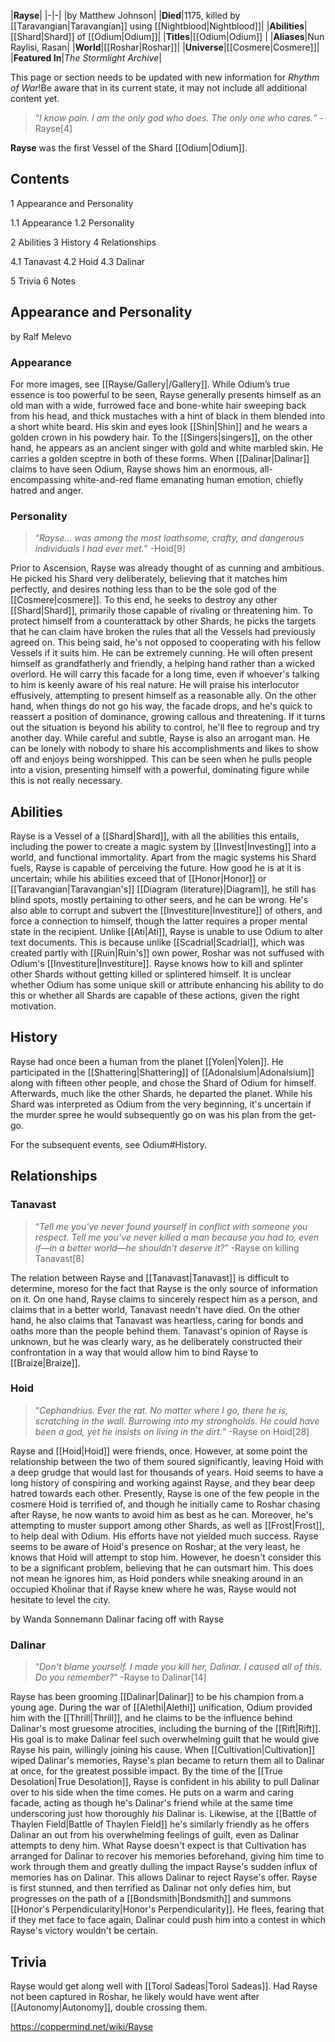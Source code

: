 

|**Rayse**|
|-|-|
|by Matthew Johnson|
|**Died**|1175, killed by [[Taravangian\|Taravangian]] using [[Nightblood\|Nightblood]]|
|**Abilities**|[[Shard\|Shard]] of [[Odium\|Odium]]|
|**Titles**|[[Odium\|Odium]] |
|**Aliases**|Nun Raylisi, Rasan|
|**World**|[[Roshar\|Roshar]]|
|**Universe**|[[Cosmere\|Cosmere]]|
|**Featured In**|*The Stormlight Archive*|

This page or section needs to be updated with new information for *Rhythm of War*!Be aware that in its current state, it may not include all additional content yet.

>“*I know pain. I am the only god who does. The only one who cares.*”
\-Rayse[4]


**Rayse** was the first Vessel of the Shard [[Odium\|Odium]].

## Contents

1 Appearance and Personality

1.1 Appearance
1.2 Personality


2 Abilities
3 History
4 Relationships

4.1 Tanavast
4.2 Hoid
4.3 Dalinar


5 Trivia
6 Notes


## Appearance and Personality
 by  Ralf Melevo 
### Appearance
For more images, see [[Rayse/Gallery\|/Gallery]].
While Odium’s true essence is too powerful to be seen, Rayse generally presents himself as an old man with a wide, furrowed face and bone-white hair sweeping back from his head, and thick mustaches with a hint of black in them blended into a short white beard. His skin and eyes look [[Shin\|Shin]] and he wears a golden crown in his powdery hair. To the [[Singers\|singers]], on the other hand, he appears as an ancient singer with gold and white marbled skin. He carries a golden sceptre in both of these forms.
When [[Dalinar\|Dalinar]] claims to have seen Odium, Rayse shows him an enormous, all-encompassing white-and-red flame emanating human emotion, chiefly hatred and anger.

### Personality
>“*Rayse... was among the most loathsome, crafty, and dangerous individuals I had ever met.*”
\-Hoid[9]


Prior to Ascension, Rayse was already thought of as cunning and ambitious. He picked his Shard very deliberately, believing that it matches him perfectly, and desires nothing less than to be the sole god of the [[Cosmere\|cosmere]]. To this end, he seeks to destroy any other [[Shard\|Shard]], primarily those capable of rivaling or threatening him. To protect himself from a counterattack by other Shards, he picks the targets that he can claim have broken the rules that all the Vessels had previously agreed on. This being said, he's not opposed to cooperating with his fellow Vessels if it suits him.
He can be extremely cunning. He will often present himself as grandfatherly and friendly, a helping hand rather than a wicked overlord. He will carry this facade for a long time, even if whoever's talking to him is keenly aware of his real nature. He will praise his interlocutor effusively, attempting to present himself as a reasonable ally. On the other hand, when things do not go his way, the facade drops, and he's quick to reassert a position of dominance, growing callous and threatening. If it turns out the situation is beyond his ability to control, he'll flee to regroup and try another day.
While careful and subtle, Rayse is also an arrogant man. He can be lonely with nobody to share his accomplishments and likes to show off and enjoys being worshipped. This can be seen when he pulls people into a vision, presenting himself with a powerful, dominating figure while this is not really necessary.

## Abilities
Rayse is a Vessel of a [[Shard\|Shard]], with all the abilities this entails, including the power to create a magic system by [[Invest\|Investing]] into a world, and functional immortality.
Apart from the magic systems his Shard fuels, Rayse is capable of perceiving the future. How good he is at it is uncertain; while his abilities exceed that of [[Honor\|Honor]] or [[Taravangian\|Taravangian's]] [[Diagram (literature)\|Diagram]], he still has blind spots, mostly pertaining to other seers, and he can be wrong. He's also able to corrupt and subvert the [[Investiture\|Investiture]] of others, and force a connection to himself, though the latter requires a proper mental state in the recipient.
Unlike [[Ati\|Ati]], Rayse is unable to use Odium to alter text documents. This is because unlike [[Scadrial\|Scadrial]], which was created partly with [[Ruin\|Ruin's]] own power, Roshar was not suffused with Odium's [[Investiture\|Investiture]].
Rayse knows how to kill and splinter other Shards without getting killed or splintered himself. It is unclear whether Odium has some unique skill or attribute enhancing his ability to do this or whether all Shards are capable of these actions, given the right motivation.

## History
Rayse had once been a human from the planet [[Yolen\|Yolen]]. He participated in the [[Shattering\|Shattering]] of [[Adonalsium\|Adonalsium]] along with fifteen other people, and chose the Shard of Odium for himself. Afterwards, much like the other Shards, he departed the planet. While his Shard was interpreted as Odium from the very beginning, it's uncertain if the murder spree he would subsequently go on was his plan from the get-go.

For the subsequent events, see Odium#History.
## Relationships
### Tanavast
>“*Tell me you've never found yourself in conflict with someone you respect. Tell me you’ve never killed a man because you had to, even if—in a better world—he shouldn’t deserve it?*”
\-Rayse on killing Tanavast[8]


The relation between Rayse and [[Tanavast\|Tanavast]] is difficult to determine, moreso for the fact that Rayse is the only source of information on it. On one hand, Rayse claims to sincerely respect him as a person, and claims that in a better world, Tanavast needn't have died. On the other hand, he also claims that Tanavast was heartless, caring for bonds and oaths more than the people behind them. Tanavast's opinion of Rayse is unknown, but he was clearly wary, as he deliberately constructed their confrontation in a way that would allow him to bind Rayse to [[Braize\|Braize]].

### Hoid
>“*Cephandrius. Ever the rat. No matter where I go, there he is, scratching in the wall. Burrowing into my strongholds. He could have been a god, yet he insists on living in the dirt.*”
\-Rayse on Hoid[28]


Rayse and [[Hoid\|Hoid]] were friends, once. However, at some point the relationship between the two of them soured significantly, leaving Hoid with a deep grudge that would last for thousands of years. Hoid seems to have a long history of conspiring and working against Rayse, and they bear deep hatred towards each other. Presently, Rayse is one of the few people in the cosmere Hoid is terrified of, and though he initially came to Roshar chasing after Rayse, he now wants to avoid him as best as he can. Moreover, he's attempting to muster support among other Shards, as well as [[Frost\|Frost]], to help deal with Odium. His efforts have not yielded much success.
Rayse seems to be aware of Hoid's presence on Roshar; at the very least, he knows that Hoid will attempt to stop him. However, he doesn't consider this to be a significant problem, believing that he can outsmart him. This does not mean he ignores him, as Hoid ponders while sneaking around in an occupied Kholinar that if Rayse knew where he was, Rayse would not hesitate to level the city.

 by  Wanda Sonnemann  Dalinar facing off with Rayse
### Dalinar
>“*Don't blame yourself. I made you kill her, Dalinar. I caused all of this. Do you remember?*”
\-Rayse to Dalinar[14]


Rayse has been grooming [[Dalinar\|Dalinar]] to be his champion from a young age. During the war of [[Alethi\|Alethi]] unification, Odium provided him with the [[Thrill\|Thrill]], and he claims to be the influence behind Dalinar's most gruesome atrocities, including the burning of the [[Rift\|Rift]]. His goal is to make Dalinar feel such overwhelming guilt that he would give Rayse his pain, willingly joining his cause. When [[Cultivation\|Cultivation]] wiped Dalinar's memories, Rayse's plan became to return them all to Dalinar at once, for the greatest possible impact.
By the time of the [[True Desolation\|True Desolation]], Rayse is confident in his ability to pull Dalinar over to his side when the time comes. He puts on a warm and caring facade, acting as though he's Dalinar's friend while at the same time underscoring just how thoroughly *his* Dalinar is. Likewise, at the [[Battle of Thaylen Field\|Battle of Thaylen Field]] he's similarly friendly as he offers Dalinar an out from his overwhelming feelings of guilt, even as Dalinar attempts to deny him.
What Rayse doesn't expect is that Cultivation has arranged for Dalinar to recover his memories beforehand, giving him time to work through them and greatly dulling the impact Rayse's sudden influx of memories has on Dalinar. This allows Dalinar to reject Rayse's offer. Rayse is first stunned, and then terrified as Dalinar not only defies him, but progresses on the path of a [[Bondsmith\|Bondsmith]] and summons [[Honor's Perpendicularity\|Honor's Perpendicularity]]. He flees, fearing that if they met face to face again, Dalinar could push him into a contest in which Rayse's victory wouldn't be certain.

## Trivia
Rayse would get along well with [[Torol Sadeas\|Torol Sadeas]].
Had Rayse not been captured in Roshar, he likely would have went after [[Autonomy\|Autonomy]], double crossing them.


https://coppermind.net/wiki/Rayse